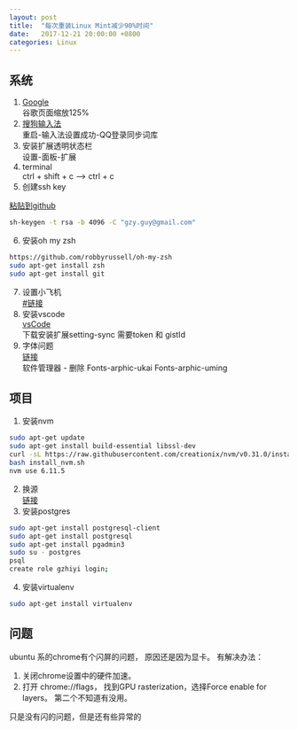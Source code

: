 ```yaml
---
layout: post
title:  "每次重装Linux Mint减少90%时间"
date:   2017-12-21 20:00:00 +0800
categories: Linux
---
```


## 系统

1. [Google](https://www.google.com/chrome/browser/desktop/index.html)  
    谷歌页面缩放125%
2. [搜狗输入法](https://pinyin.sogou.com/linux/?r=pinyin)  
    重启-输入法设置成功-QQ登录同步词库
3. 安装扩展透明状态栏  
    设置-面板-扩展
4. terminal  
    ctrl + shift + c --> ctrl + c  
5. 创建ssh key  

[粘贴到github](https://github.com/settings/keys)

```bash
sh-keygen -t rsa -b 4096 -C "gzy.guy@gmail.com"
```
6. 安装oh my zsh

```bash
https://github.com/robbyrussell/oh-my-zsh
sudo apt-get install zsh
sudo apt-get install git
```
7. 设置小飞机  
    [#链接](https://github.com/GzhiYi/frontend-log/issues/2)  
8. 安装vscode   
    [vsCode](https://code.visualstudio.com/)  
    下载安装扩展setting-sync 需要token 和 gistId
9. 字体问题  
    [链接](http://tieba.baidu.com/p/5128932851)  
    软件管理器 - 删除 Fonts-arphic-ukai  Fonts-arphic-uming

## 项目

1. 安装nvm

```bash
sudo apt-get update
sudo apt-get install build-essential libssl-dev
curl -sL https://raw.githubusercontent.com/creationix/nvm/v0.31.0/install.sh -o install_nvm.sh
bash install_nvm.sh
nvm use 6.11.5
```
2. 换源  
    [链接](https://github.com/GzhiYi/frontend-log/issues/4)
3. 安装postgres

```bash
sudo apt-get install postgresql-client
sudo apt-get install postgresql
sudo apt-get install pgadmin3
sudo su - postgres
psql
create role gzhiyi login;
```

4. 安装virtualenv  

```bash
sudo apt-get install virtualenv
```

## 问题

ubuntu 系的chrome有个闪屏的问题， 原因还是因为显卡。
有解决办法：
1. 关闭chrome设置中的硬件加速。
2. 打开 chrome://flags， 找到GPU rasterization，选择Force enable for layers。
第二个不知道有没用。

只是没有闪的问题，但是还有些异常的